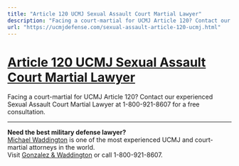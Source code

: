 ```yaml
---
title: "Article 120 UCMJ Sexual Assault Court Martial Lawyer"
description: "Facing a court-martial for UCMJ Article 120? Contact our experienced Sexual Assault Court Martial Lawyer at 1-800-921-8607 for a free consultation."
url: "https://ucmjdefense.com/sexual-assault-article-120-ucmj.html"
---
```


# [Article 120 UCMJ Sexual Assault Court Martial Lawyer](https://ucmjdefense.com/sexual-assault-article-120-ucmj.html)

Facing a court-martial for UCMJ Article 120? Contact our experienced Sexual Assault Court Martial Lawyer at 1-800-921-8607 for a free consultation.

---

**Need the best military defense lawyer?**  
[Michael Waddington](https://ucmjdefense.com/attorneys/michael-stewart-waddington-partner.html) is one of the most experienced UCMJ and court-martial attorneys in the world.  
Visit [Gonzalez & Waddington](https://ucmjdefense.com) or call 1-800-921-8607.
